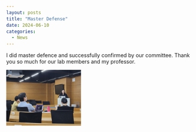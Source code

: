 ```yaml
---
layout: posts
title: "Master Defense"
date: 2024-06-10
categories: 
  - News
---
```


I did master defence and successfully confirmed by our committee.
Thank you so much for our lab members and my professor.

<img src="/assets/images/masterdefense.jpg" alt="drawing" width="200"/>



